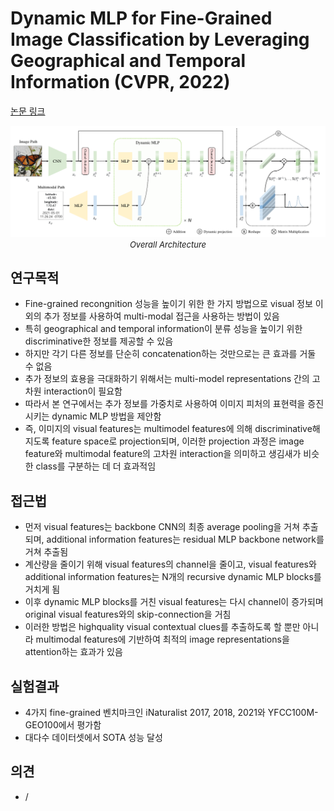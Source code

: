 # Dynamic MLP for Fine-Grained Image Classification by Leveraging Geographical and Temporal Information (CVPR, 2022)

[논문 링크](https://openaccess.thecvf.com/content/CVPR2022/html/Yang_Dynamic_MLP_for_Fine-Grained_Image_Classification_by_Leveraging_Geographical_and_CVPR_2022_paper.html)

<p align="center">
    <img width="600" alt='fig1' src="./img/04_22_01.png?raw=true"></br>
    <em><font size=2>Overall Architecture</font></em>
</p>

## 연구목적
- Fine-grained recongnition 성능을 높이기 위한 한 가지 방법으로 visual 정보 이외의 추가 정보를 사용하여 multi-modal 접근을 사용하는 방법이 있음
- 특히 geographical and temporal information이 분류 성능을 높이기 위한 discriminative한 정보를 제공할 수 있음
- 하지만 각기 다른 정보를 단순히 concatenation하는 것만으로는 큰 효과를 거둘 수 없음
- 추가 정보의 효용을 극대화하기 위해서는 multi-model representations 간의 고차원 interaction이 필요함
- 따라서 본 연구에서는 추가 정보를 가중치로 사용하여 이미지 피처의 표현력을 증진시키는 dynamic MLP 방법을 제안함
- 즉, 이미지의 visual features는 multimodel features에 의해 discriminative해지도록 feature space로 projection되며, 이러한 projection 과정은 image feature와 multimodal feature의 고차원 interaction을 의미하고 생김새가 비슷한 class를 구분하는 데 더 효과적임

## 접근법
- 먼저 visual features는 backbone CNN의 최종 average pooling을 거쳐 추출되며, additional information features는 residual MLP backbone network를 거쳐 추출됨
- 계산량을 줄이기 위해 visual features의 channel을 줄이고, visual features와 additional information features는 N개의 recursive dynamic MLP blocks를 거치게 됨
- 이후 dynamic MLP blocks를 거친 visual features는 다시 channel이 증가되며 original visual features와의 skip-connection을 거침
- 이러한 방법은 highquality visual contextual clues를 추출하도록 할 뿐만 아니라 multimodal features에 기반하여 최적의 image representations을 attention하는 효과가 있음

## 실험결과
- 4가지 fine-grained 벤치마크인 iNaturalist 2017, 2018, 2021와 YFCC100M-GEO100에서 평가함
- 대다수 데이터셋에서 SOTA 성능 달성

## 의견
- /